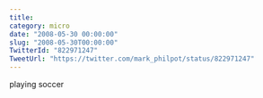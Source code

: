 ```yaml
---
title: 
category: micro
date: "2008-05-30 00:00:00"
slug: "2008-05-30T00:00:00"
TwitterId: "822971247"
TweetUrl: "https://twitter.com/mark_philpot/status/822971247"
---
```


playing soccer
